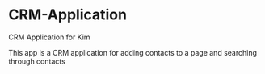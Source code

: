 # CRM-Application
CRM Application for Kim

This app is a CRM application for adding contacts to a page and searching through contacts
